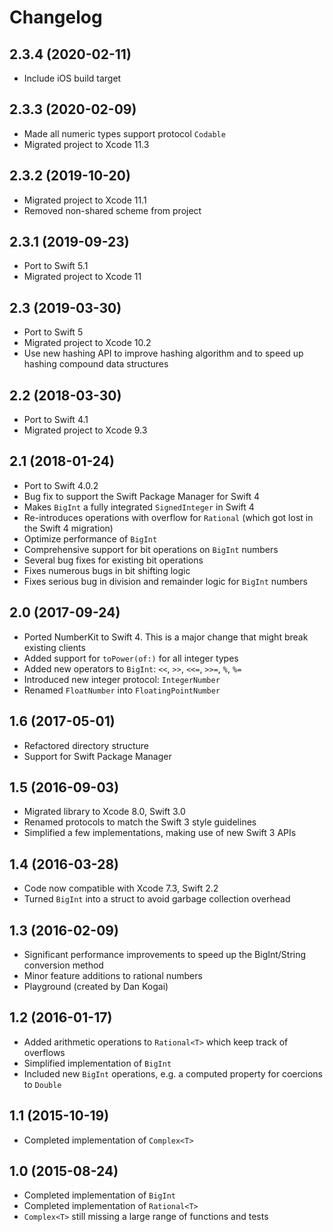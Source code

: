 # Changelog

## 2.3.4 (2020-02-11)
- Include iOS build target

## 2.3.3 (2020-02-09)
- Made all numeric types support protocol `Codable`
- Migrated project to Xcode 11.3

## 2.3.2 (2019-10-20)
- Migrated project to Xcode 11.1
- Removed non-shared scheme from project

## 2.3.1 (2019-09-23)
- Port to Swift 5.1
- Migrated project to Xcode 11

## 2.3 (2019-03-30)
- Port to Swift 5
- Migrated project to Xcode 10.2
- Use new hashing API to improve hashing algorithm and to speed up hashing compound data structures

## 2.2 (2018-03-30)
- Port to Swift 4.1
- Migrated project to Xcode 9.3

## 2.1 (2018-01-24)
- Port to Swift 4.0.2
- Bug fix to support the Swift Package Manager for Swift 4
- Makes `BigInt` a fully integrated `SignedInteger` in Swift 4
- Re-introduces operations with overflow for `Rational` (which got lost in the Swift 4 migration)
- Optimize performance of `BigInt`
- Comprehensive support for bit operations on `BigInt` numbers
- Several bug fixes for existing bit operations
- Fixes numerous bugs in bit shifting logic
- Fixes serious bug in division and remainder logic for `BigInt` numbers

## 2.0 (2017-09-24)
- Ported NumberKit to Swift 4. This is a major change that might break existing clients
- Added support for `toPower(of:)` for all integer types
- Added new operators to `BigInt`: `<<`, `>>`, `<<=`, `>>=`, `%`, `%=`
- Introduced new integer protocol: `IntegerNumber`
- Renamed `FloatNumber` into `FloatingPointNumber`

## 1.6 (2017-05-01)
- Refactored directory structure
- Support for Swift Package Manager

## 1.5 (2016-09-03)
- Migrated library to Xcode 8.0, Swift 3.0
- Renamed protocols to match the Swift 3 style guidelines
- Simplified a few implementations, making use of new Swift 3 APIs

## 1.4 (2016-03-28)
- Code now compatible with Xcode 7.3, Swift 2.2
- Turned `BigInt` into a struct to avoid garbage collection overhead

## 1.3 (2016-02-09)
- Significant performance improvements to speed up the BigInt/String conversion method
- Minor feature additions to rational numbers
- Playground (created by Dan Kogai)

## 1.2 (2016-01-17)
- Added arithmetic operations to `Rational<T>` which keep track of overflows
- Simplified implementation of `BigInt`
- Included new `BigInt` operations, e.g. a computed property for coercions to `Double`

## 1.1 (2015-10-19)
- Completed implementation of `Complex<T>`

## 1.0 (2015-08-24)
- Completed implementation of `BigInt`
- Completed implementation of `Rational<T>`
- `Complex<T>` still missing a large range of functions and tests
